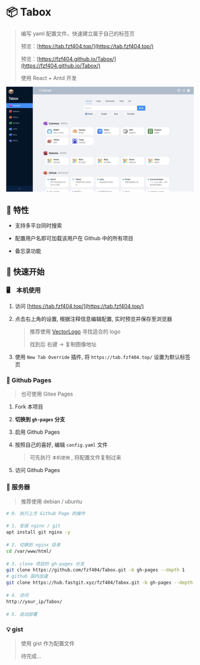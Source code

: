 # 📦 Tabox

> 编写 yaml 配置文件，快速建立属于自己的标签页
>
> 预览：[https://tab.fzf404.top/](https://tab.fzf404.top/)
>
> 预览：[https://fzf404.github.io/Tabox/](https://fzf404.github.io/Tabox/)
>
> 使用 React + Antd 开发

![show](show.jpeg)

## 🚄 特性

- 支持多平台同时搜索
  
- 配置用户名即可加载该用户在 Github 中的所有项目
  
- 备忘录功能

## 🚀 快速开始

### 🖥　本机使用

1. 访问 [https://tab.fzf404.top/](https://tab.fzf404.top/)
   
2. 点击右上角的设置, 根据注释信息编辑配置, 实时预览并保存至浏览器

   > 推荐使用 [VectorLogo](https://worldvectorlogo.com) 寻找适合的 logo
   > 
   > 找到后 右键 -> 复制图像地址

3. 使用 `New Tab Override` 插件, 将 `https://tab.fzf404.top/` 设置为默认标签页


### 🎁 Github Pages

> 也可使用 Gitee Pages

1. Fork 本项目
   
2. **切换到 `gh-pages` 分支**
   
3. 启用 Github Pages
   
4. 按照自己的喜好, 编辑 `config.yaml` 文件
   
   > 可先执行 `本机使用` , 将配置文件复制过来

5. 访问 Github Pages

### 💾 服务器

> 推荐使用 debian / ubuntu

```bash
# 0. 执行上方 Github Page 的操作

# 1. 安装 nginx / git
apt install git nginx -y

# 2. 切换到 nginx 目录
cd /var/www/html/

# 3. clone 项目的 gh-pages 分支
git clone https://github.com/fzf404/Tabox.git -b gh-pages --depth 1
# github 国内加速
git clone https://hub.fastgit.xyz/fzf404/Tabox.git -b gh-pages --depth 1

# 4. 访问
http://your_ip/Tabox/

# 5. 自动部署

```

### 💡 gist

> 使用 gist 作为配置文件
> 
> 待完成...